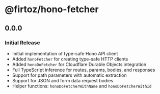 # @firtoz/hono-fetcher

## 0.0.0

### Initial Release

- Initial implementation of type-safe Hono API client
- Added `honoFetcher` for creating type-safe HTTP clients
- Added `honoDoFetcher` for Cloudflare Durable Objects integration
- Full TypeScript inference for routes, params, bodies, and responses
- Support for path parameters with automatic extraction
- Support for JSON and form data request bodies
- Helper functions: `honoDoFetcherWithName` and `honoDoFetcherWithId`

